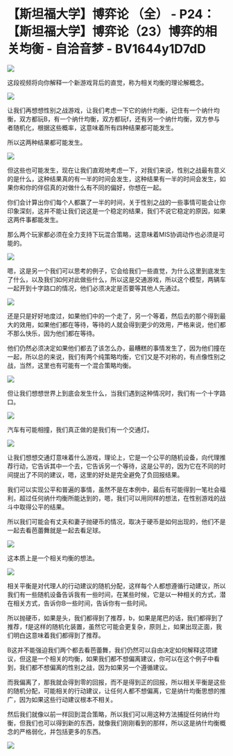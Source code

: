 # 【斯坦福大学】博弈论 （全） - P24：【斯坦福大学】博弈论（23）博弈的相关均衡 - 自洽音梦 - BV1644y1D7dD

![](img/d1babdf584bb578176cc9585c4287555_0.png)

这段视频将向你解释一个新游戏背后的直觉，称为相关均衡的理论解概念。

![](img/d1babdf584bb578176cc9585c4287555_2.png)

让我们再想想性别之战游戏，让我们考虑一下它的纳什均衡，记住有一个纳什均衡，双方都玩B，有一个纳什均衡，双方都玩f，还有另一个纳什均衡，双方参与者随机化，根据这些概率，这意味着所有四种结果都可能发生。

所以这两种结果都可能发生。

![](img/d1babdf584bb578176cc9585c4287555_4.png)

但这些也可能发生，现在让我们直观地考虑一下，对我们来说，性别之战最有意义的是什么，这种结果真的有一半的时间会发生，这种结果有一半的时间会发生，如果你和你的伴侣真的对做什么有不同的偏好，你想在一起。

你们会计算出你们每个人都赢了一半的时间，关于性别之战的一些事情可能会让你印象深刻，这并不能让我们说这是一个稳定的结果，我们不说它稳定的原因，如果这两件事都能发生。

那么两个玩家都必须在全力支持下玩混合策略，这意味着MIS协调动作也必须是可能的。

![](img/d1babdf584bb578176cc9585c4287555_6.png)

嗯，这是另一个我们可以思考的例子，它会给我们一些直觉，为什么这里到底发生了什么，以及我们如何对此做些什么，所以这是交通游戏，所以这个模型，两辆车一起开到十字路口的情况，他们必须决定是否要等其他人先通过。



![](img/d1babdf584bb578176cc9585c4287555_8.png)

还是只是好好地度过，如果他们中的一个走了，另一个等着，然后去的那个得到最大的效用，如果他们都在等待，等待的人就会得到更少的效用，严格来说，他们都不那么快乐，因为他们都在等待。

他们仍然必须决定如果他们都去了该怎么办，最糟糕的事情发生了，因为他们撞在一起，所以总的来说，我们有两个纯策略均衡，它们又是不对称的，有点像性别之战，当然，这里也有可能有一个混合策略均衡。



![](img/d1babdf584bb578176cc9585c4287555_10.png)

但让我们想想世界上到底会发生什么，当我们遇到这种情况时，我们有一个十字路口。

![](img/d1babdf584bb578176cc9585c4287555_12.png)

汽车有可能相撞，我们真正做的是我们有一个交通灯。

![](img/d1babdf584bb578176cc9585c4287555_14.png)

让我们想想交通灯意味着什么游戏，理论上，它是一个公平的随机设备，向代理推荐行动，它告诉其中一个去，它告诉另一个等待，这是公平的，因为它在不同的时间提出了不同的建议，嗯，这里的好处是完全避免了负回报结果。

我们可以实现公平和普遍的事情，虽然不是在本例中，最后有可能得到一笔社会福利，超过任何纳什均衡所能达到的，嗯，我们可以用同样的想法，在性别游戏的战斗中取得公平的结果。

所以我们可能会有丈夫和妻子抛硬币的情况，取决于硬币是如何出现的，他们不是一起去看芭蕾舞就是一起去看足球。



![](img/d1babdf584bb578176cc9585c4287555_16.png)

这本质上是一个相关均衡的想法。

![](img/d1babdf584bb578176cc9585c4287555_18.png)

相关平衡是对代理人的行动建议的随机分配，这样每个人都想遵循行动建议，所以我们有一些随机设备告诉我有一些时间，在某些时候，它是以一种相关的方式，潜在相关方式，告诉你B一些时间，告诉你有一些时间。

所以抛硬币，如果是头，我们都得到了推荐，b，如果是尾巴的话，我们都得到了推荐，f是这样的随机化装置，虽然它可能会更复杂，原则上，如果出现正面，我们明白这意味着我们都得到了推荐。

B这并不能强迫我们两个都去看芭蕾舞，我们仍然可以自由决定如何解释这项建议，但这是一个相关的均衡，如果我们都不想偏离建议，你可以在这个例子中看到，我们都不想偏离的性别之战，因为如果另一个遵循建议。

而我偏离了，那我就会得到零的回报，而不是得到正的回报，所以相关平衡是这些的随机分配，可能相关的行动建议，让任何人都不想偏离，它是纳什均衡思想的推广，因为如果这些行动建议根本不相关。

然后我们就像以前一样回到混合策略，所以我们可以用这种方法捕捉任何纳什均衡，但我们也可以得到新的东西，就像我们刚刚看到的那样，所以这是纳什均衡概念的严格弱化，并包括更多的东西。



![](img/d1babdf584bb578176cc9585c4287555_20.png)